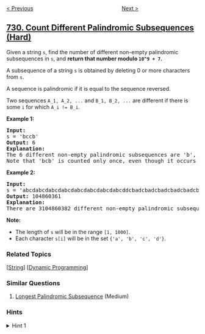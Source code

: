 <!--|This file generated by command(leetcode description); DO NOT EDIT.    |-->
<!--+----------------------------------------------------------------------+-->
<!--|@author    openset <openset.wang@gmail.com>                           |-->
<!--|@link      https://github.com/openset                                 |-->
<!--|@home      https://github.com/openset/leetcode                        |-->
<!--+----------------------------------------------------------------------+-->

[< Previous](../my-calendar-i "My Calendar I")
　　　　　　　　　　　　　　　　
[Next >](../my-calendar-ii "My Calendar II")

## [730. Count Different Palindromic Subsequences (Hard)](https://leetcode.com/problems/count-different-palindromic-subsequences "统计不同回文子序列")

<p>Given a string <code>s</code>, find the number of different non-empty palindromic subsequences in <code>s</code>, and <b>return that number modulo <code>10^9 + 7</code>.</b></p>

<p>A subsequence of a string <code>s</code> is obtained by deleting 0 or more characters from <code>s</code>.</p>

<p>A sequence is palindromic if it is equal to the sequence reversed.</p>

<p>Two sequences <code>A_1, A_2, ...</code> and <code>B_1, B_2, ...</code> are different if there is some <code>i</code> for which <code>A_i != B_i</code>.</p>

<p><b>Example 1:</b></p>

<pre>
<b>Input:</b> 
s = &#39;bccb&#39;
<b>Output:</b> 6
<b>Explanation:</b> 
The 6 different non-empty palindromic subsequences are &#39;b&#39;, &#39;c&#39;, &#39;bb&#39;, &#39;cc&#39;, &#39;bcb&#39;, &#39;bccb&#39;.
Note that &#39;bcb&#39; is counted only once, even though it occurs twice.
</pre>

<p><b>Example 2:</b></p>

<pre>
<b>Input:</b> 
s = &#39;abcdabcdabcdabcdabcdabcdabcdabcddcbadcbadcbadcbadcbadcbadcbadcba&#39;
<b>Output:</b> 104860361
<b>Explanation:</b> 
There are 3104860382 different non-empty palindromic subsequences, which is 104860361 modulo 10^9 + 7.
</pre>

<p><b>Note:</b></p>

<ul>
	<li>The length of <code>s</code> will be in the range <code>[1, 1000]</code>.</li>
	<li>Each character <code>s[i]</code> will be in the set <code>{&#39;a&#39;, &#39;b&#39;, &#39;c&#39;, &#39;d&#39;}</code>.</li>
</ul>

### Related Topics
  [[String](../../tag/string/README.md)]
  [[Dynamic Programming](../../tag/dynamic-programming/README.md)]

### Similar Questions
  1. [Longest Palindromic Subsequence](../longest-palindromic-subsequence) (Medium)

### Hints
<details>
<summary>Hint 1</summary>
Let dp(i, j) be the answer for the string T = S[i:j+1] including the empty sequence. The answer is the number of unique characters in T, plus palindromes of the form "a_a", "b_b", "c_c", and "d_d", where "_" represents zero or more characters.
</details>
